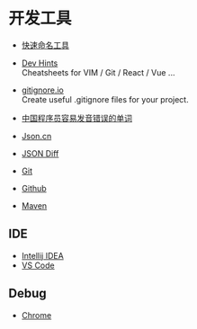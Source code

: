 # 开发工具

* [快速命名工具](http://p8z.fun/)  

* [Dev Hints](https://devhints.io/)  
Cheatsheets for VIM / Git / React / Vue ...    

* [gitignore.io](http://www.gitignore.io/)  
Create useful .gitignore files for your project.  

* [中国程序员容易发音错误的单词](https://github.com/shimohq/chinese-programmer-wrong-pronunciation)  

* [Json.cn](https://www.json.cn/)  

* [JSON Diff](http://tlrobinson.net/projects/javascript-fun/jsondiff/)

* [Git](git/)  
* [Github](github/)  

* [Maven](maven/)

## IDE

* [Intellij IDEA](idea/)  
* [VS Code](vscode/)

## Debug
 
* [Chrome](chrome/)  